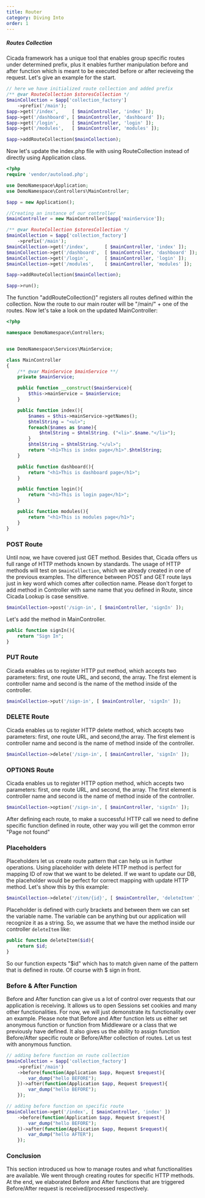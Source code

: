 ```yaml
---
title: Router
category: Diving Into
order: 1
---
```

##### Routes Collection

Cicada framework has a unique tool that enables group specific routes under determined prefix, plus it enables further manipulation before and after function which is meant to be executed before or after recieveing the request. Let's give an example for the start.

```php
// here we have initialized route collection and added prefix
/** @var RouteCollection $storesCollection */
$mainCollection = $app['collection_factory']
    ->prefix('/main');
$app->get('/index',     [ $mainController, 'index' ]);
$app->get('/dashboard', [ $mainController, 'dashboard' ]);
$app->get('/login',     [ $mainController, 'login' ]);
$app->get('/modules',   [ $mainController, 'modules' ]);

$app->addRouteCollection($mainCollection);
```

Now let's update the index.php file with using RouteCollection instead of directly using Application class.

```php
<?php
require 'vendor/autoload.php';

use DemoNamespace\Application;
use DemoNamespace\Controllers\MainController;

$app = new Application();

//Creating an instance of our controller
$mainController = new MainController($app['mainService']);

/** @var RouteCollection $storesCollection */
$mainCollection = $app['collection_factory']
    ->prefix('/main');
$mainCollection->get('/index',      [ $mainController, 'index' ]);
$mainCollection->get('/dashboard',  [ $mainController, 'dashboard' ]);
$mainCollection->get('/login',      [ $mainController, 'login' ]);
$mainCollection->get('/modules',    [ $mainController, 'modules' ]);

$app->addRouteCollection($mainCollection);

$app->run();
```

The function "addRouteCollection\(\)" registers all routes defined within the collection. Now the route to our main router will be "/main/" + one of the routes. Now let's take a look on the updated MainController:

```php
<?php

namespace DemoNamespace\Controllers;


use DemoNamespace\Services\MainService;

class MainController
{
    /** @var MainService $mainService **/
    private $mainService;

    public function __construct($mainService){
        $this->mainService = $mainService;
    }

    public function index(){
        $names = $this->mainService->getNames();
        $htmlString = "<ul>";
        foreach($names as $name){
            $htmlString = $htmlString. ("<li>".$name."</li>");
        }
        $htmlString = $htmlString."</ul>";
        return "<h1>This is index page</h1>".$htmlString;
    }

    public function dashboard(){
        return "<h1>This is dashboard page</h1>";
    }

    public function login(){
        return "<h1>This is login page</h1>";
    }

    public function modules(){
        return "<h1>This is modules page</h1>";
    }
}
```

### POST Route

Until now, we have covered just GET method. Besides that, Cicada offers us full range of HTTP methods known by standards. The usage of HTTP methods will test on `$mainCollection`, which we already created in one of the previous examples. The difference between POST and GET route lays just in key word which comes after collection name. Please don't forget to add method in Controller with same name that you defined in Route, since Cicada Lookup is case sensitive.

```php
$mainCollection->post('/sign-in', [ $mainController, 'signIn' ]);
```

Let's add the method in MainController.

```php
public function signIn(){
    return "Sign In";
}
```

### PUT Route

Cicada enables us to register HTTP put method, which accepts two parameters: first, one route URL, and second, the array. The first element is controller name and second is the name of the method inside of the controller. 

```php
$mainCollection->put('/sign-in', [ $mainController, 'signIn' ]);
```

### DELETE Route

Cicada enables us to register HTTP delete method, which accepts two parameters: first, one route URL, and second,the array. The first element is controller name and second is the name of method inside of the controller.

```php
$mainCollection->delete('/sign-in', [ $mainController, 'signIn' ]);
```

### OPTIONS Route

Cicada enables us to register HTTP option method, which accepts two parameters: first, one route URL, and second, the array. The first element is controller name and second is the name of method inside of the controller.

```php
$mainCollection->option('/sign-in', [ $mainController, 'signIn' ]);
```

After defining each route, to make a successful HTTP call we need to define specific function defined in route, other way you will get the common error "Page not found"

### Placeholders

Placeholders let us create route pattern that can help us in further operations. Using placeholder with delete HTTP method is perfect for mapping ID of row that we want to be deleted. If we want to update our DB, the placeholder would be perfect for correct mapping with update HTTP method. Let's show this by this example:

```php
$mainCollection->delete('/item/{id}', [ $mainController, 'deleteItem' ]);
```

Placeholder is defined with curly brackets and between them we can set the variable name. The variable can be anything but our application will recognize it as a string. So, we assume that we have the method inside our controller `deleteItem` like:

```php
public function deleteItem($id){
    return $id;
}
```

So our function expects "$id" which has to match given name of the pattern that is defined in route. Of course with $ sign in front.

### Before & After Function

Before and After function can give us a lot of control over requests that our application is receiving. It allows us to open Sessions set cookies and many other functionalities. For now, we will just demonstrate its functionality over an example. Please note that Before and After function lets us either set anonymous function or function from Middleware or a class that we previously have defined. It also gives us the ability to assign function Before/After specific route or Before/After collection of routes. Let us test with anonymous function.

```php
// adding before function on route collection
$mainCollection = $app['collection_factory']
    ->prefix('/main')
    ->before(function(Application $app, Request $request){
        var_dump("hello BEFORE");
    })->after(function(Application $app, Request $request){
        var_dump("hello BEFORE");
    });

// adding before function on specific route
$mainCollection->get('/index', [ $mainController, 'index' ])
    ->before(function(Application $app, Request $request){
        var_dump("hello BEFORE");
    })->after(function(Application $app, Request $request){
        var_dump("hello AFTER");
    });
```

### Conclusion

This section introduced us how to manage routes and what functionalities are available. We went through creating routes for specific HTTP methods. At the end, we elaborated Before and After functions that are triggered Before/After request is received/processed respectively.

